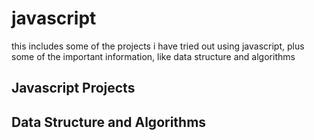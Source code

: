 # javascript
this includes some of the projects i have tried out using javascript, 
plus some of the important information, like data structure and algorithms

## Javascript Projects

## Data Structure and Algorithms

